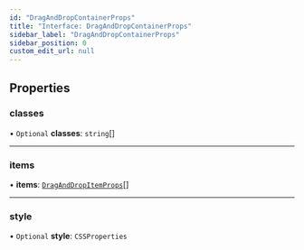 ```yaml
---
id: "DragAndDropContainerProps"
title: "Interface: DragAndDropContainerProps"
sidebar_label: "DragAndDropContainerProps"
sidebar_position: 0
custom_edit_url: null
---
```


## Properties

### classes

• `Optional` **classes**: `string`[]

___

### items

• **items**: [`DragAndDropItemProps`](DragAndDropItemProps.md)[]

___

### style

• `Optional` **style**: `CSSProperties`
